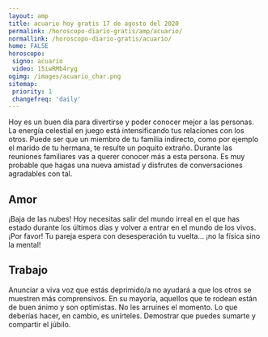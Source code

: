 ```yaml
---
layout: amp
title: acuario hoy gratis 17 de agosto del 2020 
permalink: /horoscopo-diario-gratis/amp/acuario/
normallink: /horoscopo-diario-gratis/acuario/
home: FALSE
horoscopo:
 signo: acuario
 video: 15iwRMb4ryg
ogimg: /images/acuario_char.png
sitemap:
 priority: 1
 changefreq: 'daily'
---
```



Hoy es un buen día para divertirse y poder conocer mejor a las personas. La energía celestial en juego está intensificando tus relaciones con los otros. Puede ser que un miembro de tu familia indirecto, como por ejemplo el marido de tu hermana, te resulte un poquito extraño. Durante las reuniones familiares vas a querer conocer más a esta persona. Es muy probable que hagas una nueva amistad y disfrutes de conversaciones agradables con tal.

## Amor

¡Baja de las nubes! Hoy necesitas salir del mundo irreal en el que has estado durante los últimos días y volver a entrar en el mundo de los vivos. ¡Por favor! Tu pareja espera con desesperación tu vuelta... ¡no la física sino la mental!

## Trabajo

Anunciar a viva voz que estás deprimido/a no ayudará a que los otros se muestren más comprensivos. En su mayoría, aquellos que te rodean están de buen ánimo y son optimistas. No les arruines el momento. Lo que deberías hacer, en cambio, es unírteles. Demostrar que puedes sumarte y compartir el júbilo.